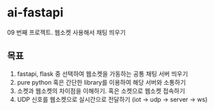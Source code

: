 # ai-fastapi
09 번째 프로젝트. 웹소켓 사용해서 채팅 띄우기

## 목표
1. fastapi, flask 중 선택하여 웹소켓을 가동하는 공통 채팅 서버 띄우기
2. pure python 혹은 간단한 library를 이용하여 해당 서버와 소통하기
3. 소켓과 웹소켓의 차이점을 이해하기. 혹은 소켓으로 웹소켓 접속하기
4. UDP 신호를 웹소켓으로 실시간으로 전달하기 (iot -> udp -> server -> ws)
